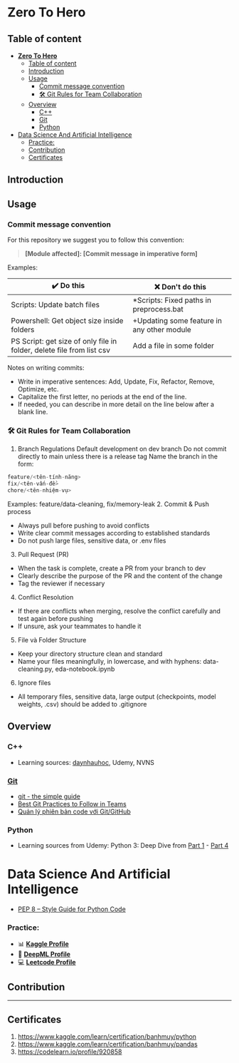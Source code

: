 **Zero To Hero**
======================================================================

## Table of content
- [**Zero To Hero**](#zero-to-hero)
  - [Table of content](#table-of-content)
  - [Introduction](#introduction)
  - [Usage](#usage)
    - [Commit message convention](#commit-message-convention)
    - [🛠️ Git Rules for Team Collaboration](#️-git-rules-for-team-collaboration)
  - [Overview](#overview)
    - [C++](#c)
    - [Git](#git)
    - [Python](#python)
- [Data Science And Artificial Intelligence](#data-science-and-artificial-intelligence)
    - [Practice:](#practice)
  - [Contribution](#contribution)
  - [Certificates](#certificates)

## Introduction

## Usage

### Commit message convention

For this repository we suggest you to follow this convention:
> **[Module affected]: [Commit message in imperative form]**

 Examples:

| :heavy_check_mark: Do this                                            | :x: Don't do this                          |
| --------------------------------------------------------------------- | ------------------------------------------ |
| Scripts: Update batch files                                           | *Scripts: Fixed paths in preprocess.bat    |
| Powershell: Get object size inside folders                            | +Updating some feature in any other module |
| PS Script: get size of only file in folder, delete file from list csv | Add a file in some folder                  |

Notes on writing commits:

- Write in imperative sentences: Add, Update, Fix, Refactor, Remove, Optimize, etc.
- Capitalize the first letter, no periods at the end of the line.
- If needed, you can describe in more detail on the line below after a blank line.

### 🛠️ Git Rules for Team Collaboration
1. Branch Regulations
Default development on dev branch
Do not commit directly to main unless there is a release tag
Name the branch in the form:
```php
feature/<tên-tính-năng>
fix/<tên-vấn-đề>
chore/<tên-nhiệm-vụ>
```
Examples: feature/data-cleaning, fix/memory-leak
2. Commit & Push process
- Always pull before pushing to avoid conflicts
- Write clear commit messages according to established standards
- Do not push large files, sensitive data, or .env files
3. Pull Request (PR)
- When the task is complete, create a PR from your branch to dev
- Clearly describe the purpose of the PR and the content of the change
- Tag the reviewer if necessary
4. Conflict Resolution
- If there are conflicts when merging, resolve the conflict carefully and test again before pushing
- If unsure, ask your teammates to handle it
5. File và Folder Structure
- Keep your directory structure clean and standard
- Name your files meaningfully, in lowercase, and with hyphens: data-cleaning.py, eda-notebook.ipynb
6. Ignore files
- All temporary files, sensitive data, large output (checkpoints, model weights, .csv) should be added to .gitignore

## Overview
### C++
- Learning sources: [daynhauhoc](https://cpp.daynhauhoc.com/), Udemy, NVNS
### [Git](https://git-scm.com/book/en/v2)
- [git - the simple guide](https://rogerdudler.github.io/git-guide/)
- [Best Git Practices to Follow in Teams](https://www.geeksforgeeks.org/git/best-git-practices-to-follow-in-teams/)
- [Quản lý phiên bản code với Git/GitHub ](https://www.youtube.com/watch?v=LbNd2XgWFe0)

### Python
- Learning sources from Udemy: Python 3: Deep Dive from [Part 1](https://www.udemy.com/course/python-3-deep-dive-part-1) - [Part 4](https://www.udemy.com/course/python-3-deep-dive-part-4)
# Data Science And Artificial Intelligence
- [PEP 8 – Style Guide for Python Code](https://peps.python.org/pep-0008/)
<!-- (Udemy, Coursera, AWS, NVDIA, Kaggle) -->

### Practice:
- 📊 **[Kaggle Profile](https://www.kaggle.com/banhmuy)**
- 🤖 **[DeepML Profile](https://www.deep-ml.com/profile/mzOHLfAKLVauQjHcZOdJxLdgiTS2)**
- 💻 **[Leetcode Profile](https://leetcode.com/lethidiemmy961996)**

## Contribution

------------------------------------------------------------------
## Certificates
1. https://www.kaggle.com/learn/certification/banhmuy/python
2. https://www.kaggle.com/learn/certification/banhmuy/pandas
3. https://codelearn.io/profile/920858
